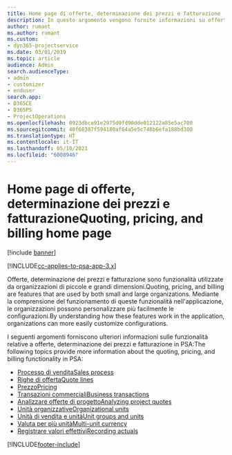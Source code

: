 ```yaml
---
title: Home page di offerte, determinazione dei prezzi e fatturazione
description: In questo argomento vengono fornite informazioni su offerte, determinazione dei prezzi e fatturazione.
author: rumant
ms.author: rumant
ms.custom:
- dyn365-projectservice
ms.date: 03/01/2019
ms.topic: article
audience: Admin
search.audienceType:
- admin
- customizer
- enduser
search.app:
- D365CE
- D365PS
- ProjectOperations
ms.openlocfilehash: 0923dbca91e2975d0fd90dde012122a85e5ac700
ms.sourcegitcommit: 40f68387f594180af64a5e5c748b6efa188bd300
ms.translationtype: HT
ms.contentlocale: it-IT
ms.lasthandoff: 05/10/2021
ms.locfileid: "6008946"
---
```

# <a name="quoting-pricing-and-billing-home-page"></a><span data-ttu-id="0075d-103">Home page di offerte, determinazione dei prezzi e fatturazione</span><span class="sxs-lookup"><span data-stu-id="0075d-103">Quoting, pricing, and billing home page</span></span>

[!include [banner](../includes/psa-now-project-operations.md)]

[!INCLUDE[cc-applies-to-psa-app-3.x](../includes/cc-applies-to-psa-app-3x.md)]

<span data-ttu-id="0075d-104">Offerte, determinazione dei prezzi e fatturazione sono funzionalità utilizzate da organizzazioni di piccole e grandi dimensioni.</span><span class="sxs-lookup"><span data-stu-id="0075d-104">Quoting, pricing, and billing are features that are used by both small and large organizations.</span></span> <span data-ttu-id="0075d-105">Mediante la comprensione del funzionamento di queste funzionalità nell'applicazione, le organizzazioni possono personalizzare più facilmente le configurazioni.</span><span class="sxs-lookup"><span data-stu-id="0075d-105">By understanding how these features work in the application, organizations can more easily customize configurations.</span></span>

<span data-ttu-id="0075d-106">I seguenti argomenti forniscono ulteriori informazioni sulle funzionalità relative a offerte, determinazione dei prezzi e fatturazione in PSA:</span><span class="sxs-lookup"><span data-stu-id="0075d-106">The following topics provide more information about the quoting, pricing, and billing functionality in PSA:</span></span>

- [<span data-ttu-id="0075d-107">Processo di vendita</span><span class="sxs-lookup"><span data-stu-id="0075d-107">Sales process</span></span>](basic-sales-process.md)
- [<span data-ttu-id="0075d-108">Righe di offerta</span><span class="sxs-lookup"><span data-stu-id="0075d-108">Quote lines</span></span>](basic-quote-lines.md)
- [<span data-ttu-id="0075d-109">Prezzo</span><span class="sxs-lookup"><span data-stu-id="0075d-109">Pricing</span></span>](basic-pricing.md)
- [<span data-ttu-id="0075d-110">Transazioni commerciali</span><span class="sxs-lookup"><span data-stu-id="0075d-110">Business transactions</span></span>](basic-business-transactions.md)
- [<span data-ttu-id="0075d-111">Analizzare offerte di progetto</span><span class="sxs-lookup"><span data-stu-id="0075d-111">Analyzing project quotes</span></span>](basic-analyzing-quotes.md)
- [<span data-ttu-id="0075d-112">Unità organizzative</span><span class="sxs-lookup"><span data-stu-id="0075d-112">Organizational units</span></span>](advanced-organizational.md)
- [<span data-ttu-id="0075d-113">Unità di vendita e unità</span><span class="sxs-lookup"><span data-stu-id="0075d-113">Unit groups and units</span></span>](advanced-units.md)
- [<span data-ttu-id="0075d-114">Valuta per più unità</span><span class="sxs-lookup"><span data-stu-id="0075d-114">Multi-unit currency</span></span>](advanced-currency.md)
- [<span data-ttu-id="0075d-115">Registrare valori effettivi</span><span class="sxs-lookup"><span data-stu-id="0075d-115">Recording actuals</span></span>](advanced-actuals.md)


[!INCLUDE[footer-include](../includes/footer-banner.md)]